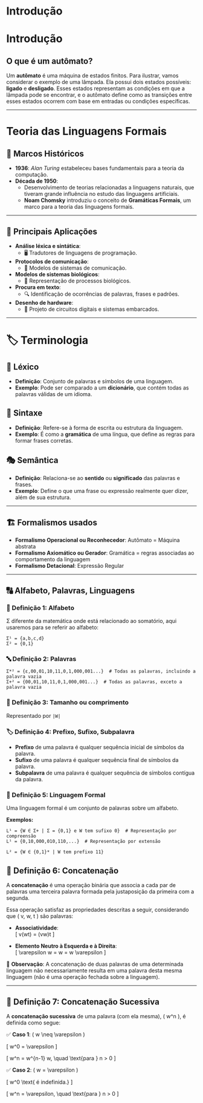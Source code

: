 # Introdução

# Introdução

## O que é um autômato?

Um **autômato** é uma máquina de estados finitos. Para ilustrar, vamos considerar o exemplo de uma lâmpada. Ela possui dois estados possíveis: **ligado** e **desligado**. Esses estados representam as condições em que a lâmpada pode se encontrar, e o autômato define como as transições entre esses estados ocorrem com base em entradas ou condições específicas.

---

# Teoria das Linguagens Formais

## 📜 Marcos Históricos

- **1936**: *Alan Turing* estabeleceu bases fundamentais para a teoria da computação.
- **Década de 1950**:
  - Desenvolvimento de teorias relacionadas a linguagens naturais, que tiveram grande influência no estudo das linguagens artificiais.
  - **Noam Chomsky** introduziu o conceito de **Gramáticas Formais**, um marco para a teoria das linguagens formais.

---

## 🎯 Principais Aplicações

- **Análise léxica e sintática**:
  - 🖥️ Tradutores de linguagens de programação.
- **Protocolos de comunicação**:
  - 📡 Modelos de sistemas de comunicação.
- **Modelos de sistemas biológicos**:
  - 🧬 Representação de processos biológicos.
- **Procura em texto**:
  - 🔍 Identificação de ocorrências de palavras, frases e padrões.
- **Desenho de hardware**:
  - 🔌 Projeto de circuitos digitais e sistemas embarcados.

---

# 🏷️ Terminologia

## 📖 Léxico
- **Definição**: Conjunto de palavras e símbolos de uma linguagem.
- **Exemplo**: Pode ser comparado a um **dicionário**, que contém todas as palavras válidas de um idioma.

## 📐 Sintaxe
- **Definição**: Refere-se à forma de escrita ou estrutura da linguagem.
- **Exemplo**: É como a **gramática** de uma língua, que define as regras para formar frases corretas.

## 🎭 Semântica
- **Definição**: Relaciona-se ao **sentido** ou **significado** das palavras e frases.
- **Exemplo**: Define o que uma frase ou expressão realmente quer dizer, além de sua estrutura.

---

## 🏗️ Formalismos usados
- **Formalismo Operacional ou Reconhecedor**: Autômato = Máquina abstrata
- **Formalismo Axiomático ou Gerador**: Gramática = regras associadas ao comportamento da linguagem
- **Formalismo Detacional**: Expressão Regular

---

## 🔠 Alfabeto, Palavras, Linguagens

### 🔡 Definição 1: Alfabeto
Σ diferente da matemática onde está relacionado ao somatório, aqui usaremos para se referir ao alfabeto:

```plaintext
Σ¹ = {a,b,c,d}
Σ² = {0,1}
```

### 🔤 Definição 2: Palavras

```plaintext
Σ*² = {ε,00,01,10,11,0,1,000,001...}  # Todas as palavras, incluindo a palavra vazia
Σ+² = {00,01,10,11,0,1,000,001...}  # Todas as palavras, exceto a palavra vazia
```

### 📏 Definição 3: Tamanho ou comprimento
Representado por `|W|`

### 🏷️ Definição 4: Prefixo, Sufixo, Subpalavra
- **Prefixo** de uma palavra é qualquer sequência inicial de símbolos da palavra.
- **Sufixo** de uma palavra é qualquer sequência final de símbolos da palavra.
- **Subpalavra** de uma palavra é qualquer sequência de símbolos contígua da palavra.

### 📝 Definição 5: Linguagem Formal
Uma linguagem formal é um conjunto de palavras sobre um alfabeto.

**Exemplos:**

```plaintext
L¹ = {W ∈ Σ+ | Σ = {0,1} e W tem sufixo 0}  # Representação por compreensão
L¹ = {0,10,000,010,110,...}  # Representação por extensão

L² = {W ∈ {0,1}* | W tem prefixo 11}
```
  
## 📌 Definição 6: Concatenação

A **concatenação** é uma operação binária que associa a cada par de palavras uma terceira palavra formada pela justaposição da primeira com a segunda.  

Essa operação satisfaz as propriedades descritas a seguir, considerando que \( v, w, t \) são palavras:

- **Associatividade**:  
  \[
  v(wt) = (vw)t
  \]

- **Elemento Neutro à Esquerda e à Direita**:  
  \[
  \varepsilon w = w = w \varepsilon
  \]

📌 **Observação**: A concatenação de duas palavras de uma determinada linguagem não necessariamente resulta em uma palavra desta mesma linguagem (não é uma operação fechada sobre a linguagem).  

---

## 🔁 Definição 7: Concatenação Sucessiva  

A **concatenação sucessiva** de uma palavra (com ela mesma), \( w^n \), é definida como segue:  

✅ **Caso 1**: \( w \neq \varepsilon \)  

\[
w^0 = \varepsilon
\]

\[
w^n = w^{n-1} w, \quad \text{para } n > 0
\]

✅ **Caso 2**: \( w = \varepsilon \)  

\[
w^0 \text{ é indefinida.}
\]

\[
w^n = \varepsilon, \quad \text{para } n > 0
\]

  
